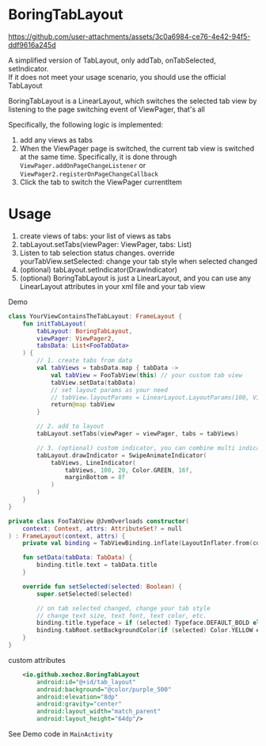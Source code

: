# BoringTabLayout



https://github.com/user-attachments/assets/3c0a6984-ce76-4e42-94f5-ddf9616a245d


A simplified version of TabLayout, only addTab, onTabSelected, setIndicator.  
If it does not meet your usage scenario, you should use the official TabLayout

BoringTabLayout is a LinearLayout, which switches the selected tab view by listening to the page switching event of ViewPager, that's all

Specifically, the following logic is implemented:
1. add any views as tabs
2. When the ViewPager page is switched, the current tab view is switched at the same time. Specifically, it is done through `ViewPager.addOnPageChangeListener` or `ViewPager2.registerOnPageChangeCallback`
3. Click the tab to switch the ViewPager currentItem

# Usage


1. create views of tabs: your list of views as tabs
2. tabLayout.setTabs(viewPager: ViewPager, tabs: List<View>)
3. Listen to tab selection status changes. override yourTabView.setSelected: change your tab style when selected changed
4. (optional) tabLayout.setIndicator(DrawIndicator)
5. (optional) BoringTabLayout is just a LinearLayout, and you can use any LinearLayout attributes in your xml file and your tab view

Demo

```kotlin
class YourViewContainsTheTabLayout: FrameLayout {
    fun initTabLayout(
        tabLayout: BoringTabLayout,
        viewPager: ViewPager2,
        tabsData: List<FooTabData>
    ) {
        // 1. create tabs from data
        val tabViews = tabsData.map { tabData ->
            val tabView = FooTabView(this) // your custom tab view
            tabView.setData(tabData)
            // set layout params as your need
            // tabView.layoutParams = LinearLayout.LayoutParams(100, ViewGroup.LayoutParams.WRAP_CONTENT)
            return@map tabView
        }

        // 2. add to layout
        tabLayout.setTabs(viewPager = viewPager, tabs = tabViews)

        // 3. (optional) custom indicator, you can combine multi indicators 
        tabLayout.drawIndicator = SwipeAnimateIndicator(
            tabViews, LineIndicator(
                tabViews, 100, 20, Color.GREEN, 16f,
                marginBottom = 8f
            )
        )
    }
}

private class FooTabView @JvmOverloads constructor(
    context: Context, attrs: AttributeSet? = null
) : FrameLayout(context, attrs) {
    private val binding = TabViewBinding.inflate(LayoutInflater.from(context), this, true)

    fun setData(tabData: TabData) {
        binding.title.text = tabData.title
    }

    override fun setSelected(selected: Boolean) {
        super.setSelected(selected)

        // on tab selected changed, change your tab style
        // change text size, text font, text color, etc.
        binding.title.typeface = if (selected) Typeface.DEFAULT_BOLD else Typeface.DEFAULT
        binding.tabRoot.setBackgroundColor(if (selected) Color.YELLOW else Color.WHITE)
    }
}
```

custom attributes
```xml
    <io.github.xechoz.BoringTabLayout
        android:id="@+id/tab_layout"
        android:background="@color/purple_500"
        android:elevation="8dp"
        android:gravity="center"
        android:layout_width="match_parent"
        android:layout_height="64dp"/>

```

See Demo code in `MainActivity`



